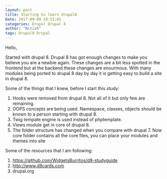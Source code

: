 ```yaml
---
layout: post
title: Starting to learn drupal8
Date: 2017-09-09 18:53:01
categories: Drupal Drupal 8
author: "Nitish"
tags: Drupal8 Drupal
---
```

Hello,

Started with drupal 8.
Drupal 8 has got enough changes to make you believe you are a newbie again.
These changes are a bit less spotted in the frontend but at the backend these changes are 
enourmous. With many modules being ported to drupal 8 day by day it is getting easy to build a site
in drupal 8.

Some of the things that I knew, before I start this study:
1. Hooks were removed from drupal 8. Not all of it but only few are remaining.
2. OOPS concepts are being used. Namespace, classes, objects should be known to a person starting with drupal 8.
3. Twig tempate engine is used instead of phptemplate.
4. Views module get in core of drupal 8.
5. The folder structure has changed when you compare with drupal 7. Now core folder contains all the core files, you can place your modules and themes into site


Some of the resources that I am following:
1. https://github.com/WidgetsBurritos/d8-studyguide
2. http://www.d8cards.com
3. drupal.org

